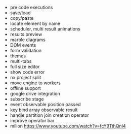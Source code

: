 -   pre code executions
-   save/load
-   copy/paste
-   locate element by name
-   scheduler, multi result animations
-   results preview
-   marble diagrams
-   DOM events
-   form validation
-   themes
-   multi-tabs
-   full size editor
-   show code error
-   nx project split
-   move engine to workers
-   offline support
-   google drive integration
-   subscribe stage
-   event observable position passed
-   key bind array observable result
-   handle partition join creation operator
-   improve operator bar
-   milion https://www.youtube.com/watch?v=fcY9TthQnI4
